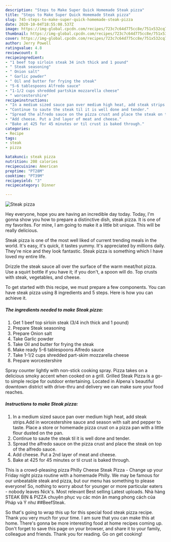 ```yaml
---
description: "Steps to Make Super Quick Homemade Steak pizza"
title: "Steps to Make Super Quick Homemade Steak pizza"
slug: 745-steps-to-make-super-quick-homemade-steak-pizza
date: 2020-10-04T18:55:08.537Z
image: https://img-global.cpcdn.com/recipes/723c7c64d775cc8e/751x532cq70/steak-pizza-recipe-main-photo.jpg
thumbnail: https://img-global.cpcdn.com/recipes/723c7c64d775cc8e/751x532cq70/steak-pizza-recipe-main-photo.jpg
cover: https://img-global.cpcdn.com/recipes/723c7c64d775cc8e/751x532cq70/steak-pizza-recipe-main-photo.jpg
author: Jerry Powell
ratingvalue: 4.8
reviewcount: 8
recipeingredient:
- "1 beef top sirloin steak 34 inch thick and 1 pound"
- " Steak seasoning"
- " Onion salt"
- " Garlic powder"
- " Oil and butter for frying the steak"
- "5-6 tablespoons Alfredo sauce"
- "1-1/2 cups shredded partskim mozzarella cheese"
- " worcestershire"
recipeinstructions:
- "In a medium sized sauce pan over medium high heat, add steak strips.Add in worcestershire sauce and season with salt and pepper to taste. Place a store or homemade pizza crust on a pizza pan with a little flour dusted on the pan."
- "Continue to saute the steak til it is well done and tender."
- "Spread the alfredo sauce on the pizza crust and place the steak on top of the alfredo sauce."
- "Add cheese. Put a 2nd layer of meat and cheese."
- "Bake at 425 for 45 minutes or til crust is baked through."
categories:
- Recipe
tags:
- steak
- pizza

katakunci: steak pizza 
nutrition: 208 calories
recipecuisine: American
preptime: "PT28M"
cooktime: "PT39M"
recipeyield: "3"
recipecategory: Dinner

---
```



![Steak pizza](https://img-global.cpcdn.com/recipes/723c7c64d775cc8e/751x532cq70/steak-pizza-recipe-main-photo.jpg)

Hey everyone, hope you are having an incredible day today. Today, I'm gonna show you how to prepare a distinctive dish, steak pizza. It is one of my favorites. For mine, I am going to make it a little bit unique. This will be really delicious.

Steak pizza is one of the most well liked of current trending meals in the world. It's easy, it's quick, it tastes yummy. It's appreciated by millions daily. They're nice and they look fantastic. Steak pizza is something which I have loved my entire life.

Drizzle the steak sauce all over the surface of the warm meat/hot pizza. Use a squirt bottle if you have it; if you don&#39;t, a spoon will do. Top crusts with steak, vegetables, and cheese.


To get started with this recipe, we must prepare a few components. You can have steak pizza using 8 ingredients and 5 steps. Here is how you can achieve it.

<!--inarticleads1-->

##### The ingredients needed to make Steak pizza:

1. Get 1 beef top sirloin steak (3/4 inch thick and 1 pound)
1. Prepare  Steak seasoning
1. Prepare  Onion salt
1. Take  Garlic powder
1. Take  Oil and butter for frying the steak
1. Make ready 5-6 tablespoons Alfredo sauce
1. Take 1-1/2 cups shredded part-skim mozzarella cheese
1. Prepare  worcestershire


Spray counter lightly with non-stick cooking spray. Pizza takes on a delicious smoky accent when cooked on a grill. Grilled Steak Pizza is a go-to simple recipe for outdoor entertaining. Located in Alpena`s beautiful downtown district with drive-thru and delivery we can make sure your food reaches. 

<!--inarticleads2-->

##### Instructions to make Steak pizza:

1. In a medium sized sauce pan over medium high heat, add steak strips.Add in worcestershire sauce and season with salt and pepper to taste. Place a store or homemade pizza crust on a pizza pan with a little flour dusted on the pan.
1. Continue to saute the steak til it is well done and tender.
1. Spread the alfredo sauce on the pizza crust and place the steak on top of the alfredo sauce.
1. Add cheese. Put a 2nd layer of meat and cheese.
1. Bake at 425 for 45 minutes or til crust is baked through.


This is a crowd-pleasing pizza Philly Cheese Steak Pizza - Change up your Friday night pizza routine with a homemade Philly. We may be famous for our unbeatable steak and pizza, but our menu has something to please everyone! So, nothing to worry about for younger or more particular eaters - nobody leaves Nick&#39;s. Most relevant Best selling Latest uploads. Nhà hàng STEAK BIN &amp; PIZZA chuyên phục vụ các món ăn mang phong cách của Pháp và Ý như ##BeefSteak. 

So that's going to wrap this up for this special food steak pizza recipe. Thank you very much for your time. I am sure that you can make this at home. There's gonna be more interesting food at home recipes coming up. Don't forget to save this page on your browser, and share it to your family, colleague and friends. Thank you for reading. Go on get cooking!
